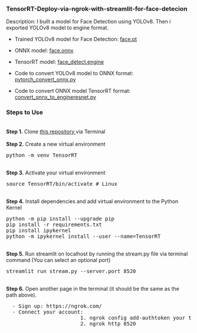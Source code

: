 ### TensorRT-Deploy-via-ngrok-with-streamlit-for-face-detecion
Description:
  I built a model for Face Detection using YOLOv8. Then i exported YOLOv8 model to engine format.
  - Trained YOLOv8 model for Face Detection: <a href= "https://drive.google.com/file/d/17BhPnTdBkKJH7UF6qD5dSp6E0Ag7dqFg/view?usp=sharing"> face.pt </a>
  - ONNX model: <a href= "https://drive.google.com/file/d/1TR48GOOgYUzMM1fgF_B6ooao5zdE0xpC/view?usp=sharing"> face.onnx </a>
  - TensorRT  model: <a href= "https://drive.google.com/file/d/1bL9nGekteTBkzy0Ocff0E8JZHMhW36vo/view?usp=sharing"> face_detect.engine </a>
  - Code to convert YOLOv8 model to ONNX format:  <a href= "https://github.com/makhmudjumanazarov/TensorRT-Deploy-via-ngrok-with-streamlit-for-face-detecion/blob/main/pytorch_convert_onnx.py"> pytorch_convert_onnx.py </a>
  
  - Code to convert ONNX model TensorRT format: <a href= "https://github.com/makhmudjumanazarov/TensorRT-Deploy-via-ngrok-with-streamlit-for-face-detecion/blob/main/convert_onnx_to_engineresnet.py"> convert_onnx_to_engineresnet.py </a>

### Steps to Use
<br />
<b>Step 1.</b> Clone <a href= "https://github.com/makhmudjumanazarov/TensorRT-Deploy-via-ngrok-with-streamlit-for-face-detecion.git">this repository </a>
via Terminal
<br/><br/>
<b>Step 2.</b> Create a new virtual environment 
<pre>
python -m venv TensorRT
</pre> 
<br/>
<b>Step 3.</b> Activate your virtual environment
<pre>
source TensorRT/bin/activate # Linux
</pre>
<br/>
<b>Step 4.</b> Install dependencies and add virtual environment to the Python Kernel
<pre>
python -m pip install --upgrade pip
pip install -r requirements.txt 
pip install ipykernel
python -m ipykernel install --user --name=TensorRT
</pre>
<br/>
<b>Step 5.</b> Run streamlit on localhost by running the stream.py file via terminal command (You can select an optional port)
<pre>
streamlit run stream.py --server.port 8520
</pre>

<br/>
<b>Step 6.</b> Open another page in the terminal (it should be the same as the path above). 
<pre>
  - Sign up: https://ngrok.com/
  - Connect your account: 
                        1. ngrok config add-authtoken your token
                        2. ngrok http 8520     
                        
</pre>
<br/>

